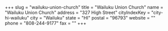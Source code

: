 +++
slug = "wailuku-union-church"
title = "Wailuku Union Church"
name = "Wailuku Union Church"
address = "327 High Street"
cityIndexKey = "city-hi-wailuku"
city = "Wailuku"
state = "HI"
postal = "96793"
website = ""
phone = "808-244-9177"
fax = ""
+++

